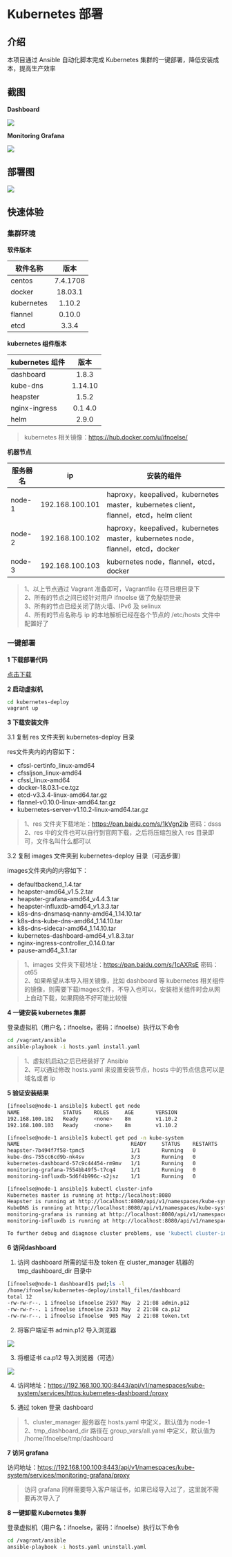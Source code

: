 # Kubernetes 部署

## 介绍

本项目通过 Ansible 自动化脚本完成 Kubernetes 集群的一键部署，降低安装成本，提高生产效率

## 截图

**Dashboard**

![](docs/img/dashboard_node.png)

**Monitoring Grafana**

![](docs/img/monitoring_grafana.png)

## 部署图

![](docs/img/ha.svg)
 
## 快速体验

### 集群环境

**软件版本**

| 软件名称        | 版本           |
| ------------- |:-------------:|
| centos      | 7.4.1708 |
| docker      | 18.03.1   |
| kubernetes      | 1.10.2 |
| flannel      | 0.10.0    |
| etcd      | 3.3.4    |

**kubernetes 组件版本**

| kubernetes 组件        | 版本           |
| ------------- |:-------------:|
| dashboard      | 1.8.3 |
| kube-dns      | 1.14.10   |
| heapster      | 1.5.2 |
| nginx-ingress      | 0.1 4.0    |
| helm      | 2.9.0  |

> kubernetes 相关镜像：https://hub.docker.com/u/ifnoelse/

**机器节点**

| 服务器名      | ip           | 安装的组件           |
| ------------- | ------------- |-------------|
| node-1      | 192.168.100.101 |haproxy，keepalived，kubernetes master，kubernetes client，flannel，etcd，helm client|
| node-2      | 192.168.100.102 |haproxy，keepalived，kubernetes master，kubernetes node，flannel，etcd，docker|
| node-3      | 192.168.100.103 |kubernetes node，flannel，etcd，docker|

> 1、以上节点通过 Vagrant 准备即可，Vagrantfile 在项目根目录下 <br />
> 2、所有的节点之间已经针对用户 ifnoelse 做了免秘钥登录 <br />
> 3、所有的节点已经关闭了防火墙、IPv6 及 selinux <br />
> 4、所有的节点名称与 ip 的本地解析已经在各个节点的 /etc/hosts 文件中配置好了

### 一键部署

**1 下载部署代码**

[点击下载](https://github.com/ifnoelse/kubernetes-deploy/archive/master.zip)

**2 启动虚拟机**

``` bash
cd kubernetes-deploy
vagrant up
```

**3 下载安装文件**

3.1 复制 res 文件夹到 kubernetes-deploy 目录

res文件夹内的内容如下：
- cfssl-certinfo_linux-amd64
- cfssljson_linux-amd64
- cfssl_linux-amd64
- docker-18.03.1-ce.tgz
- etcd-v3.3.4-linux-amd64.tar.gz
- flannel-v0.10.0-linux-amd64.tar.gz
- kubernetes-server-v1.10.2-linux-amd64.tar.gz

> 1、res 文件夹下载地址：https://pan.baidu.com/s/1kVgn2ib 密码：dsss <br />
> 2、res 中的文件也可以自行到官网下载，之后将压缩包放入 res 目录即可，文件名叫什么都可以
    
3.2 复制 images 文件夹到 kubernetes-deploy 目录（可选步骤）

images文件夹内的内容如下：
- defaultbackend_1.4.tar
- heapster-amd64_v1.5.2.tar
- heapster-grafana-amd64_v4.4.3.tar
- heapster-influxdb-amd64_v1.3.3.tar
- k8s-dns-dnsmasq-nanny-amd64_1.14.10.tar
- k8s-dns-kube-dns-amd64_1.14.10.tar
- k8s-dns-sidecar-amd64_1.14.10.tar
- kubernetes-dashboard-amd64_v1.8.3.tar
- nginx-ingress-controller_0.14.0.tar
- pause-amd64_3.1.tar

> 1、images 文件夹下载地址：https://pan.baidu.com/s/1cAXRsE 密码：ot65 <br />
> 2、如果希望从本导入相关镜像，比如 dashboard 等 kubernetes 相关组件的镜像，则需要下载images文件，不导入也可以，安装相关组件时会从网上自动下载，如果网络不好可能比较慢

**4 一键安装 kubernetes 集群**

登录虚拟机（用户名：ifnoelse，密码：ifnoelse）执行以下命令
``` bash
cd /vagrant/ansible
ansible-playbook -i hosts.yaml install.yaml
```

> 1、虚拟机启动之后已经装好了 Ansible <br />
> 2、可以通过修改 hosts.yaml 来设置安装节点，hosts 中的节点信息可以是域名或者 ip

**5 验证安装结果**

``` bash
[ifnoelse@node-1 ansible]$ kubectl get node
NAME              STATUS    ROLES     AGE       VERSION
192.168.100.102   Ready     <none>    8m        v1.10.2
192.168.100.103   Ready     <none>    8m        v1.10.2
```

``` bash
[ifnoelse@node-1 ansible]$ kubectl get pod -n kube-system
NAME                                    READY     STATUS    RESTARTS   AGE
heapster-7b494f7f58-tpmc5               1/1       Running   0          7m
kube-dns-755cc6cd9b-nk4sv               3/3       Running   0          7m
kubernetes-dashboard-57c9c44454-rm9mv   1/1       Running   0          7m
monitoring-grafana-7554bb49f5-t7cq4     1/1       Running   0          7m
monitoring-influxdb-5d6f4b996c-s2jsz    1/1       Running   0          7m
```

``` bash
[ifnoelse@node-1 ansible]$ kubectl cluster-info
Kubernetes master is running at http://localhost:8080
Heapster is running at http://localhost:8080/api/v1/namespaces/kube-system/services/heapster/proxy
KubeDNS is running at http://localhost:8080/api/v1/namespaces/kube-system/services/kube-dns:dns/proxy
monitoring-grafana is running at http://localhost:8080/api/v1/namespaces/kube-system/services/monitoring-grafana/proxy
monitoring-influxdb is running at http://localhost:8080/api/v1/namespaces/kube-system/services/monitoring-influxdb/proxy

To further debug and diagnose cluster problems, use 'kubectl cluster-info dump'.
```

**6 访问dashboard**

1. 访问 dashboard 所需的证书及 token 在 cluster_manager 机器的 tmp_dashboard_dir 目录中

``` bash
[ifnoelse@node-1 dashboard]$ pwd;ls -l
/home/ifnoelse/kubernetes-deploy/install_files/dashboard
total 12
-rw-rw-r--. 1 ifnoelse ifnoelse 2597 May  2 21:08 admin.p12
-rw-rw-r--. 1 ifnoelse ifnoelse 2533 May  2 21:08 ca.p12
-rw-rw-r--. 1 ifnoelse ifnoelse  905 May  2 21:08 token.txt
```

2. 将客户端证书 admin.p12 导入浏览器

![](docs/img/admin.png)

3. 将根证书 ca.p12 导入浏览器（可选）

![](docs/img/ca.png)

4. 访问地址：https://192.168.100.100:8443/api/v1/namespaces/kube-system/services/https:kubernetes-dashboard:/proxy

5. 通过 token 登录 dashboard

> 1、cluster_manager 服务器在 hosts.yaml 中定义，默认值为 node-1 <br />
> 2、tmp_dashboard_dir 路径在 group_vars/all.yaml 中定义，默认值为 /home/ifnoelse/tmp/dashboard

**7 访问 grafana**

访问地址：https://192.168.100.100:8443/api/v1/namespaces/kube-system/services/monitoring-grafana/proxy

> 访问 grafana 同样需要导入客户端证书，如果已经导入过了，这里就不需要再次导入了

**8 一键卸载 Kubernetes 集群**

登录虚拟机（用户名：ifnoelse，密码：ifnoelse）执行以下命令
``` bash
cd /vagrant/ansible
ansible-playbook -i hosts.yaml uninstall.yaml
```